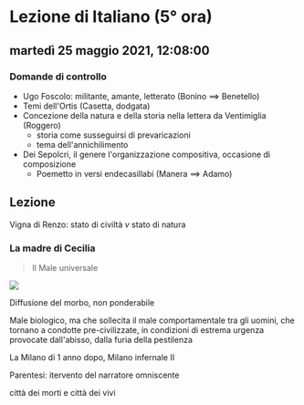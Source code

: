 # Lezione di Italiano (5° ora)

## martedì 25 maggio 2021, 12:08:00
### Domande di controllo

* Ugo Foscolo: militante, amante, letterato (Bonino $\implies$ Benetello)
* Temi dell'Ortis (Casetta, dodgata)
* Concezione della natura e della storia nella lettera da Ventimiglia (Roggero) 
	* storia come susseguirsi di prevaricazioni
	* tema dell'annichilimento
* Dei Sepolcri, il genere l'organizzazione compositiva, occasione di composizione
	* Poemetto in versi endecasillabi 
(Manera $\implies$ Adamo)

## Lezione



Vigna di Renzo: stato di civiltà $v$ stato di natura


### La madre di Cecilia

> Il Male universale

![](https://i.imgur.com/YGyGtV0.jpg)


Diffusione del morbo, non ponderabile

Male biologico, ma che sollecita il male comportamentale tra gli uomini, che tornano a condotte pre-civilizzate, in condizioni di estrema urgenza provocate dall'abisso, dalla furia della pestilenza



La Milano di 1 anno dopo, Milano infernale II

Parentesi: itervento del narratore omniscente

città dei morti e città dei vivi


<!--stackedit_data:
eyJoaXN0b3J5IjpbMjA1NTY0ODc5OCwtMTYzMDE0MDI0MV19
-->